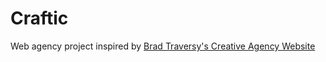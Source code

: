 # Craftic

Web agency project inspired by [Brad Traversy's Creative Agency Website](https://github.com/bradtraversy/creative-agency-website "Creative Agency Website")